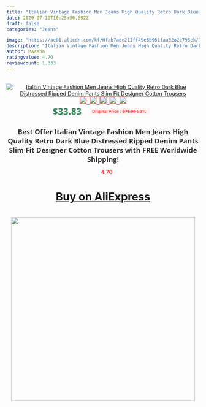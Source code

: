 ```yaml
---
title: "Italian Vintage Fashion Men Jeans High Quality Retro Dark Blue Distressed Ripped Denim Pants Slim Fit Designer Cotton Trousers"
date: 2020-07-10T10:25:36.892Z
draft: false
categories: "Jeans"

image: "https://ae01.alicdn.com/kf/Hfab7adc211ff49e6b961faa32a2e793ek/Italian-Vintage-Fashion-Men-Jeans-High-Quality-Retro-Dark-Blue-Distressed-Ripped-Denim-Pants-Slim-Fit.jpg"
description: "Italian Vintage Fashion Men Jeans High Quality Retro Dark Blue Distressed Ripped Denim Pants Slim Fit Designer Cotton Trousers"
author: Marsha
ratingvalue: 4.70
reviewcount: 1.333
---
```

<br>
<div style="text-align: center;">
<a href="https://s.click.aliexpress.com/e/_9H7dN3" target="_blank" rel="nofollow noopener noreferrer"><img alt="Italian Vintage Fashion Men Jeans High Quality Retro Dark Blue Distressed Ripped Denim Pants Slim Fit Designer Cotton Trousers" class="magnifier-image" src="https://ae01.alicdn.com/kf/Hfab7adc211ff49e6b961faa32a2e793ek/Italian-Vintage-Fashion-Men-Jeans-High-Quality-Retro-Dark-Blue-Distressed-Ripped-Denim-Pants-Slim-Fit.jpg_640x640.jpg">
<br>
<img style="border:1px solid salmon" src="https://ae01.alicdn.com/kf/Hfab7adc211ff49e6b961faa32a2e793ek/Italian-Vintage-Fashion-Men-Jeans-High-Quality-Retro-Dark-Blue-Distressed-Ripped-Denim-Pants-Slim-Fit.jpg_120x120.jpg">&nbsp;&nbsp;<img style="border:1px solid salmon" src="https://ae01.alicdn.com/kf/H72c8f1af3fc54d3f90b467c5bd5a59feV/Italian-Vintage-Fashion-Men-Jeans-High-Quality-Retro-Dark-Blue-Distressed-Ripped-Denim-Pants-Slim-Fit.jpg_120x120.jpg">&nbsp;&nbsp;<img style="border:1px solid salmon" src="https://ae01.alicdn.com/kf/H976b93f805bb42edbb6789bfc7608e0fb/Italian-Vintage-Fashion-Men-Jeans-High-Quality-Retro-Dark-Blue-Distressed-Ripped-Denim-Pants-Slim-Fit.jpg_120x120.jpg">&nbsp;&nbsp;<img style="border:1px solid salmon" src="https://ae01.alicdn.com/kf/H76e4a23084ba49c5afcbfcf8cb63b0cb2/Italian-Vintage-Fashion-Men-Jeans-High-Quality-Retro-Dark-Blue-Distressed-Ripped-Denim-Pants-Slim-Fit.jpg_120x120.jpg">&nbsp;&nbsp;<img style="border:1px solid salmon" src="https://ae01.alicdn.com/kf/H0f91848a12114d0eb319b87da2af4d19k/Italian-Vintage-Fashion-Men-Jeans-High-Quality-Retro-Dark-Blue-Distressed-Ripped-Denim-Pants-Slim-Fit.jpg_120x120.jpg"></a></div><br0>
<div style="text-align: center;"><span style="background-color: white; border: 0px; box-sizing: border-box; color: seagreen; display: inline-block; font-family: &quot;open sans&quot; , &quot;arial&quot; , &quot;helvetica&quot; , sans-serif , &quot;heiti&quot;; font-size: 24px; font-stretch: inherit; font-weight: 700; line-height: inherit; margin: 0px 10px 0px 0px; padding: 0px; vertical-align: middle;">$33.83 </span>
<span style="background: rgb(255 , 241 , 241); border-radius: 3px; border: 0px; box-sizing: border-box; color: #ff4747; display: inline-block; font-family: inherit; font-size: 12px; font-stretch: inherit; font-style: inherit; font-variant: inherit; font-weight: 600; line-height: inherit; margin: 0px; padding: 2px 5px; transform: scale(0.9); vertical-align: middle;">Original Price : <b style="text-decoration: line-through;">$71.98 </b> 53%&nbsp;&nbsp;</span></div>
<h1 style="color: #333333; display: inline-block; font-family: &quot;open sans&quot; , &quot;arial&quot; , &quot;helvetica&quot; , sans-serif , &quot;heiti&quot;; font-size: 18px; font-stretch: inherit; font-weight: 700; text-align: center;">Best Offer Italian Vintage Fashion Men Jeans High Quality Retro Dark Blue Distressed Ripped Denim Pants Slim Fit Designer Cotton Trousers with FREE Worldwide Shipping!</h1>
<div style="color: #ff4747; text-align: center;">
<img src="https://4.bp.blogspot.com/-M0ZcTcb-5uY/XleCXlxnR4I/AAAAAAAAAEc/OrjgMkXV1oMQFaCRZj5HQwOCBcu3w1FegCPcBGAYYCw/s1600/star.png" style="height: 15px;">&nbsp;<b>4.70</b></div>
<div class="button_cont" align="center"><a class="buynow_a" href="https://s.click.aliexpress.com/e/_9H7dN3" target="_blank" rel="nofollow noopener noreferrer"><H1>Buy on AliExpress</H1></a></div><br>
<div class="separator" style="clear: both; text-align: center;">
<img src="https://lh3.googleusercontent.com/-pTy5HemUv9M/XlePHvY0dAI/AAAAAAAAAE4/0nX5iRUoIWY8eMW9Dpxeirr157OZliDIgCLcBGAsYHQ/s1600/badge.gif" width="480">
</div>
